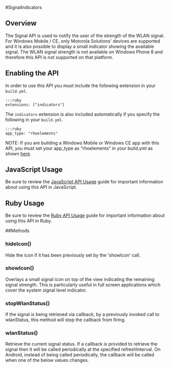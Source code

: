 #SignalIndicators


## Overview
<p>The Signal API is used to notify the user of the strength of the WLAN signal.  For Windows Mobile / CE, only Motorola Solutions' devices are supported and it is also possible to display a small indicator showing the available signal.  The WLAN signal strength is not available on Windows Phone 8 and therefore this API is not supported on that platform.</p>
<h2>Enabling the API</h2>

<p>In order to use this API you must include the following extension in your <code>build.yml</code>.</p>

<pre><code>:::ruby
extensions: ["indicators"]
</code></pre>

<p>The <code>indicators</code> extension is also included automatically if you specify the following in your <code>build.yml</code>.</p>

<pre><code>:::ruby
app_type: "rhoelements"
</code></pre>

<p>NOTE: If you are building a Windows Mobile or Windows CE app with this API, you must set your app_type as &ldquo;rhoelements&rdquo; in your build.yml as shown <a href="../guide/build_config#other-build-time-settings">here</a>.</p>

<h2>JavaScript Usage</h2>

<p>Be sure to review the <a href="/guide/api_js">JavaScript API Usage</a> guide for important information about using this API in JavaScript.</p>

<h2>Ruby Usage</h2>

<p>Be sure to review the <a href="/guide/api_ruby">Ruby API Usage</a> guide for important information about using this API in Ruby.</p>



##Methods



### hideIcon()
Hide the icon if it has been previously set by the 'showIcon' call.

### showIcon()
Overlays a small signal icon on top of the view indicating the remaining signal strength.  This is particularly useful in full screen applications which cover the system signal level indicator.

### stopWlanStatus()
If the signal is being retrieved via callback, by a previously invoked call to wlanStatus, this method will stop the callback from firing.

### wlanStatus()
Retrieve the current signal status.  If a callback is provided to retrieve the signal then it will be called periodically at the specified refreshInterval. On Android, instead of being called periodically, the callback will be called when one of the below values changes.